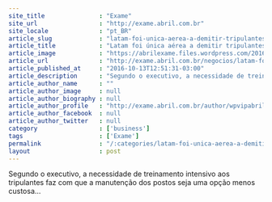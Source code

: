 ```yaml
---
site_title               : "Exame"
site_url                 : "http://exame.abril.com.br"
site_locale              : "pt_BR"
article_slug             : "latam-foi-unica-aerea-a-demitir-tripulantes-diz-sindicato"
article_title            : "Latam foi única aérea a demitir tripulantes, diz sindicato"
article_image            : "https://abrilexame.files.wordpress.com/2016/10/size_960_16_9_latam.jpg?quality=70&strip=all&w=960"
article_url              : "http://exame.abril.com.br/negocios/latam-foi-unica-aerea-a-demitir-tripulantes-diz-sindicato/"
article_published_at     : "2016-10-13T12:51:31-03:00"
article_description      : "Segundo o executivo, a necessidade de treinamento intensivo aos tripulantes faz com que a manutenção dos postos seja uma opção menos custosa..."
article_author_name      : ""
article_author_image     : null
article_author_biography : null
article_author_profile   : "http://exame.abril.com.br/author/wpvipabril/"
article_author_facebook  : null
article_author_twitter   : null
category                 : ['business']
tags                     : ['Exame']
permalink                : "/:categories/latam-foi-unica-aerea-a-demitir-tripulantes-diz-sindicato/"
layout                   : post
---
```


Segundo o executivo, a necessidade de treinamento intensivo aos tripulantes faz com que a manutenção dos postos seja uma opção menos custosa...
